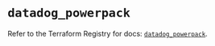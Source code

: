 # `datadog_powerpack`

Refer to the Terraform Registry for docs: [`datadog_powerpack`](https://registry.terraform.io/providers/datadog/datadog/3.43.0/docs/resources/powerpack).
